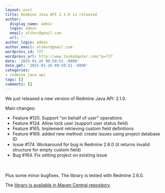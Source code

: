 ```yaml
---
layout: post
title: Redmine Java API 2.1.0 is released
author:
  display_name: admin
  login: admin
  email: alskor@gmail.com
  url: ''
author_login: admin
author_email: alskor@gmail.com
wordpress_id: 727
wordpress_url: http://www.taskadapter.com/?p=727
date: '2015-01-26 09:50:51 -0800'
date_gmt: '2015-01-26 09:50:51 -0800'
categories:
- redmine java api
tags: []
comments: []
---
```

<p>We just released a new version of Redmine Java API: 2.1.0.</p>
<p>Main changes:</p>
<ul>
<li>Feature #120. Support "on behalf of user" operations</li>
<li>Feature #124. Allow lock user (support user status field)</li>
<li>Feature #165. Implement retrieving custom field definitions</li>
<li>Feature #169. added new method: create issues using project database ID</li>
<li>Issue #174. Workaround for bug in Redmine 2.6.0 (it returns invalid structure for empty custom field)</li>
<li>Bug #164. Fix setting project on existing issue</li><br />
</ul><br />
Plus some minor bugfixes. The library is tested with Redmine 2.6.0.</p>
<p>The <a href="http://search.maven.org/#search%7Cgav%7C1%7Cg%3A%22com.taskadapter%22%20AND%20a%3A%22redmine-java-api%22">library is available in Maven Central repository</a>.</p>
